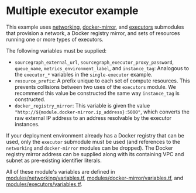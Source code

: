 # Multiple executor example

This example uses [networking](https://registry.terraform.io/modules/sourcegraph/executors/aws/3.43.0/submodules/networking), [docker-mirror](https://registry.terraform.io/modules/sourcegraph/executors/aws/3.43.0/submodules/docker-mirror), and [executors](https://registry.terraform.io/modules/sourcegraph/executors/aws/3.43.0/submodules/executors) submodules that provision a network, a Docker registry mirror, and sets of resources running one or more types of executors.

The following variables must be supplied:

- `sourcegraph_external_url`, `sourcegraph_executor_proxy_password`, `queue_name`, `metrics_environment_label`, and `instance_tag`: Analogous to the `executor_*` variables in the `single-executor` example.
- `resource_prefix`: A prefix unique to each set of compute resources. This prevents collisions between two uses of the `executors` module. We recommend this value be constructed the same way `instance_tag` is constructed.
- `docker_registry_mirror`: This variable is given the value `"http://${module.docker-mirror.ip_address}:5000"`, which converts the raw external IP address to an address resolvable by the executor instances.

If your deployment environment already has a Docker registry that can be used, only the `executor` submodule must be used (and references to the `networking` and `docker-mirror` modules can be dropped). The Docker registry mirror address can be supplied along with its containing VPC and subnet as pre-existing identifier literals.

All of these module's variables are defined in [modules/networking/variables.tf](https://github.com/sourcegraph/terraform-aws-executors/blob/v3.43.0/modules/networking/variables.tf), [modules/docker-mirror/variables.tf](https://github.com/sourcegraph/terraform-aws-executors/blob/v3.43.0/modules/docker-mirror/variables.tf), and [modules/executors/variables.tf](https://github.com/sourcegraph/terraform-aws-executors/blob/v3.43.0/modules/executors/variables.tf).

